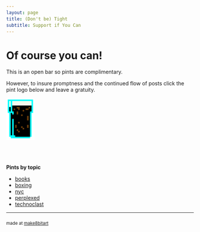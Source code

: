 ```yaml
---
layout: page
title: (Don't be) Tight
subtitle: Support if You Can 
---
```


# Of course you can!



This is an open bar so pints are complimentary. 

However, to insure promptness and the continued flow of posts click the pint logo below and leave a gratuity.


<a href="https://www.paypal.me/EndlessPint/5"><img src="/support/img/digipint01.png" width="15%"></a>

<br>
<br>

**Pints by topic**

- [books](/tag/books)
- [boxing](/tag/boxing)
- [nyc](/tag/nyc)
- [perplexed](/tag/perplexed)
- [technoclast](/tag/technoclast)

--- 

<sub>made at [make8bitart](https://make8bitart.com/)</sub>
